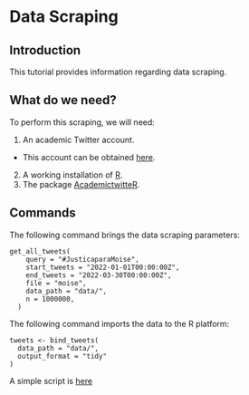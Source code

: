 # Data Scraping

## Introduction

This tutorial provides information regarding data scraping.

## What do we need?

To perform this scraping, we will need:

1.  An academic Twitter account.

-   This account can be obtained [here](https://developer.twitter.com/en/products/twitter-api/academic-research).

2.  A working installation of [R](https://www.r-project.org/).
3.  The package [AcademictwitteR](https://github.com/cjbarrie/academictwitteR).

## Commands

The following command brings the data scraping parameters:

```{r}
get_all_tweets(
    query = "#JusticaparaMoise",
    start_tweets = "2022-01-01T00:00:00Z",
    end_tweets = "2022-03-30T00:00:00Z",
    file = "moise",
    data_path = "data/",
    n = 1000000,
  )
```

The following command imports the data to the R platform:

```{r}
tweets <- bind_tweets(
  data_path = "data/",
  output_format = "tidy"
)
```

A simple script is [here](01_DataScraping.R)
